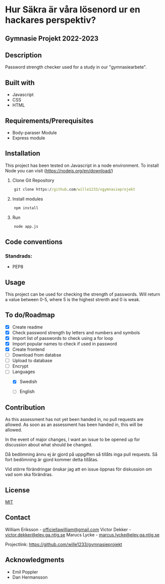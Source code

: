 # Hur Säkra är våra lösenord ur en hackares perspektiv?
## Gymnasie Projekt 2022-2023

## Description

Password strength checker used for a study in our "gymnasiearbete".

## Built with

- Javascript
- CSS
- HTML

## Requirements/Prerequisites

- Body-paraser Module
- Express module


## Installation

This project has been tested on Javascript in a node environment. To install Node you can visit 
(https://nodejs.org/en/download/)

1. Clone Git Repository
```cmd
    git clone https://github.com/wille1233/xgymnasieprojekt
```

2. Install modules 
```cmd
    npm install 
```


3. Run
```cmd
    node app.js
```


## Code conventions

### Standrads:
- PEP8

## Usage

This project can be used for checking the strength of passwords. Will return a value between 0-5, where 5 is the highest strenth and 0 is weak.


## To do/Roadmap

- [x] Create readme
- [x] Check password strength by letters and numbers and symbols
- [x] Import list of passwords to check using a for loop
- [x] Import popular names to check if used in password
- [x] Create frontend
- [ ] Download from databse
- [ ] Upload to database
- [ ] Encrypt
- [ ] Languages 
    - [x] Swedish
    - [ ] English


## Contribution

As this assessment has not yet been handed in, no pull requests are allowed. As soon as an assessment has been handed in, this will be allowed.

In the event of major changes, I want an issue to be opened up for discussion about what should be changed.

Då bedömning ännu ej är gjord på uppgiften så tillåts inga pull requests. Så fort bedömning är gjord kommer detta tillåtas.  

Vid större förändringar önskar jag att en issue öppnas för diskussion om vad som ska förändras.

## License

[MIT](https://choosealicense.com/licenses/mit/)

## Contact


William Eriksson - officiellawilliam@gmail.com
Victor Dekker - victor.dekker@elev.ga.ntig.se
Marucs Lycke - marcus.lycke@elev.ga.ntig.se

Projectlink: https://github.com/wille1233/gymnasieprojekt

## Acknowledgments
- Emil Poppler
- Dan Hermansson

